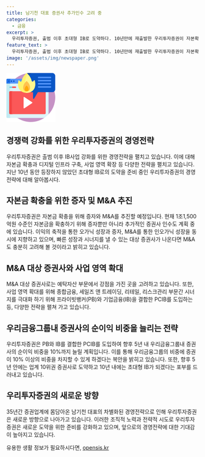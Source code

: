 ```yaml
---
title: 남기천 대표 증권사 추가인수 고려 중
categories:
  - 금융
excerpt: >
  우리투자증권, 출범 이후 초대형 IB로 도약하다. 10년만에 재출발한 우리투자증권이 자본확충과 M&A 등으로 경영전략을 강화한다. 자기자본 확충을 위해 증자와 증권사 인수를 추진하며, 예탁자산 부문 강점을 가진 증권사를 M&A 대상으로 선정했다. 또한, PB와 IB을 결합한 종합 솔루션을 도입하여 5년 내 증권사의 순이익 비중을 10%로 늘리고, 10년 내 초대형 IB로 도약하는 복안을 밝혔다. 35년간 경험을 바탕으로 한 남기천 대표의 차별화된 경영전략에 관심이 집중되고 있다.
feature_text: >
  우리투자증권, 출범 이후 초대형 IB로 도약하다. 10년만에 재출발한 우리투자증권이 자본확충과 M&A 등으로 경영전략을 강화한다. 자기자본 확충을 위해 증자와 증권사 인수를 추진하며, 예탁자산 부문 강점을 가진 증권사를 M&A 대상으로 선정했다. 또한, PB와 IB을 결합한 종합 솔루션을 도입하여 5년 내 증권사의 순이익 비중을 10%로 늘리고, 10년 내 초대형 IB로 도약하는 복안을 밝혔다. 35년간 경험을 바탕으로 한 남기천 대표의 차별화된 경영전략에 관심이 집중되고 있다.
image: '/assets/img/newspaper.png'
---
```


<p><img src="/assets/img/news.png" alt="rentncar 속보" /></p>

<h2 data-ke-size="size26">경쟁력 강화를 위한 우리투자증권의 경영전략</h2>

<p data-ke-size="size16">우리투자증권은 출범 이후 IB사업 강화를 위한 경영전략을 펼치고 있습니다. 이에 대해 자본금 확충과 디지털 인프라 구축, 사업 영역 확장 등 다양한 전략을 펼치고 있습니다. 지난 10년 동안 등장하지 않았던 초대형 IB로의 도약을 준비 중인 우리투자증권의 경영전략에 대해 알아봅시다.</p>

<h2 data-ke-size="size26">자본금 확충을 위한 증자 및 M&A 추진</h2>

<p data-ke-size="size16">우리투자증권은 자본금 확충을 위해 증자와 M&A를 추진할 예정입니다. 현재 1조1,500억원 수준인 자본금을 확충하기 위해 증자뿐만 아니라 추가적인 증권사 인수도 계획 중에 있습니다. 이익의 축적을 통한 오가닉 성장과 증자, M&A를 통한 인오가닉 성장을 동시에 지향하고 있으며, 빠른 성장과 시너지를 낼 수 있는 대상 증권사가 나온다면 M&A도 충분히 고려해 볼 것이라고 밝히고 있습니다.</p>

<h2 data-ke-size="size26">M&A 대상 증권사와 사업 영역 확대</h2>

<p data-ke-size="size16">M&A 대상 증권사로는 예탁자산 부문에서 강점을 가진 곳을 고려하고 있습니다. 또한, 사업 영역 확대를 위해 종합금융, 세일즈 앤 트레이딩, 리테일, 리스크관리 부문간 시너지를 극대화 하기 위해 프라이빗뱅커(PB)와 기업금융(IB)을 결합한 PCIB를 도입하는 등, 다양한 전략을 펼쳐 가고 있습니다.</p>

<h2 data-ke-size="size26">우리금융그룹내 증권사의 순이익 비중을 늘리는 전략</h2>

<p data-ke-size="size16">우리투자증권은 PB와 IB를 결합한 PCIB를 도입하여 향후 5년 내 우리금융그룹내 증권사의 순이익 비중을 10%까지 늘릴 계획입니다. 이를 통해 우리금융그룹의 비중에 증권이 10% 이상의 비중을 차지할 수 있게 하겠다는 복안을 밝히고 있습니다. 또한, 향후 5년 안에는 업계 10위권 증권사로 도약하고 10년 내에는 초대형 IB가 되겠다는 포부를 드러내고 있습니다.</p>

<h2 data-ke-size="size26">우리투자증권의 새로운 방향</h2>

<p data-ke-size="size16">35년간 증권업계에 몸담아온 남기천 대표의 차별화된 경영전략으로 인해 우리투자증권은 새로운 방향으로 나아가고 있습니다. 이러한 조직적 노력과 전략적 시도로 우리투자증권은 새로운 도약을 위한 준비를 강화하고 있으며, 앞으로의 경영전략에 대한 기대감이 높아지고 있습니다.</p>
유용한 생활 정보가 필요하시다면, <a href="https://opensis.kr" rel="dofollow">opensis.kr</a>


